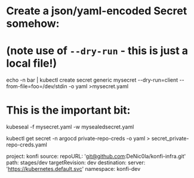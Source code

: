 # Create a json/yaml-encoded Secret somehow:
# (note use of `--dry-run` - this is just a local file!)
echo -n bar | kubectl create secret generic mysecret --dry-run=client --from-file=foo=/dev/stdin -o yaml >mysecret.yaml

# This is the important bit:
kubeseal -f mysecret.yaml -w mysealedsecret.yaml

kubectl get secret -n argocd private-repo-creds -o yaml > secret_private-repo-creds.yaml

project: konfi
source:
repoURL: 'git@github.com:DeNic0la/konfi-infra.git'
path: stages/dev
targetRevision: dev
destination:
server: 'https://kubernetes.default.svc'
namespace: konfi-dev
